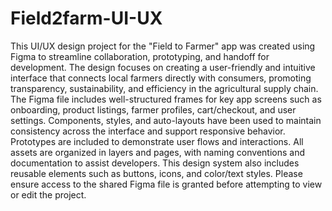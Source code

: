 # Field2farm-UI-UX
This UI/UX design project for the "Field to Farmer" app was created using Figma to streamline collaboration, prototyping, and handoff for development. The design focuses on creating a user-friendly and intuitive interface that connects local farmers directly with consumers, promoting transparency, sustainability, and efficiency in the agricultural supply chain. The Figma file includes well-structured frames for key app screens such as onboarding, product listings, farmer profiles, cart/checkout, and user settings. Components, styles, and auto-layouts have been used to maintain consistency across the interface and support responsive behavior. Prototypes are included to demonstrate user flows and interactions. All assets are organized in layers and pages, with naming conventions and documentation to assist developers. This design system also includes reusable elements such as buttons, icons, and color/text styles. Please ensure access to the shared Figma file is granted before attempting to view or edit the project.
